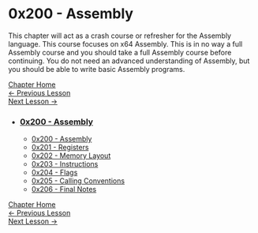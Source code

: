 # 0x200 - Assembly

This chapter will act as a crash course or refresher for the Assembly language. This course focuses on x64 Assembly. This is in no way a full Assembly course and you should take a full Assembly course before continuing. You do not need an advanced understanding of Assembly, but you should be able to write basic Assembly programs.

[Chapter Home](0x200-Assembly.md)  
[<- Previous Lesson](../0x100-BinaryBasics/0x106-Mindset.md)  
[Next Lesson ->](0x201-Registers.md)

* ### [0x200 - Assembly](0x200-Assembly)
    * [0x200 - Assembly](0x200-Assembly.md)
    * [0x201 - Registers](0x201-Registers.md)
    * [0x202 - Memory Layout](0x202-MemoryLayout)
    * [0x203 - Instructions](0x203-Instructions)
    * [0x204 - Flags](0x204-Flags)
    * [0x205 - Calling Conventions](0x205-CallingConventions)
    * [0x206 - Final Notes](0x206-FinalNotes)

[Chapter Home](0x200-Assembly.md)  
[<- Previous Lesson](../0x100-BinaryBasics/0x106-Mindset.md)  
[Next Lesson ->](0x201-Registers.md)